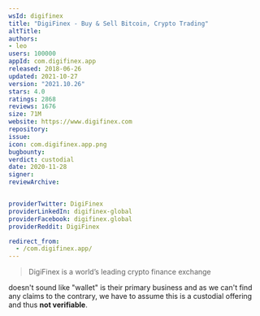```yaml
---
wsId: digifinex
title: "DigiFinex - Buy & Sell Bitcoin, Crypto Trading"
altTitle: 
authors:
- leo
users: 100000
appId: com.digifinex.app
released: 2018-06-26
updated: 2021-10-27
version: "2021.10.26"
stars: 4.0
ratings: 2868
reviews: 1676
size: 71M
website: https://www.digifinex.com
repository: 
issue: 
icon: com.digifinex.app.png
bugbounty: 
verdict: custodial
date: 2020-11-28
signer: 
reviewArchive:


providerTwitter: DigiFinex
providerLinkedIn: digifinex-global
providerFacebook: digifinex.global
providerReddit: DigiFinex

redirect_from:
  - /com.digifinex.app/
---
```



> DigiFinex is a world’s leading crypto finance exchange

doesn't sound like "wallet" is their primary business and as we can't find any
claims to the contrary, we have to assume this is a custodial offering and thus
**not verifiable**.
